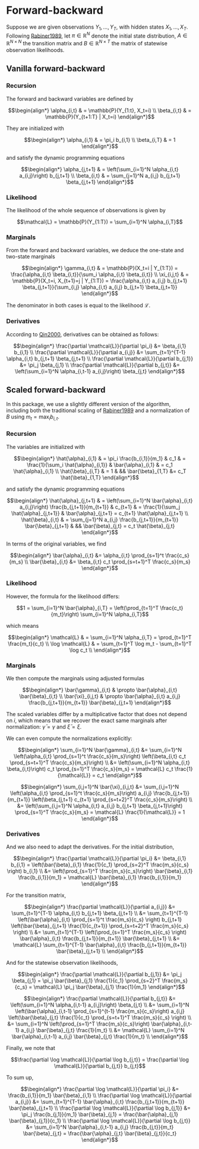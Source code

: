 # Forward-backward

Suppose we are given observations $Y_1, ..., Y_T$, with hidden states $X_1, ..., X_T$.
Following [Rabiner1989](@cite), let $\pi \in \mathbb{R}^N$ denote the initial state distribution, $A \in \mathbb{R}^{N \times N}$ the transition matrix and $B \in \mathbb{R}^{N \times T}$ the matrix of statewise observation likelihoods.

## Vanilla forward-backward

### Recursion

The forward and backward variables are defined by

```math
\begin{align*}
\alpha_{i,t} & = \mathbb{P}(Y_{1:t}, X_t=i) \\
\beta_{i,t} & = \mathbb{P}(Y_{t+1:T} | X_t=i)
\end{align*}
```

They are initialized with

```math
\begin{align*}
\alpha_{i,1} & = \pi_i b_{i,1} \\
\beta_{i,T} & = 1
\end{align*}
```

and satisfy the dynamic programming equations

```math
\begin{align*}
\alpha_{j,t+1} & = \left(\sum_{i=1}^N \alpha_{i,t} a_{i,j}\right) b_{j,t+1} \\
\beta_{i,t} & = \sum_{j=1}^N a_{i,j} b_{j,t+1} \beta_{j,t+1}
\end{align*}
```

### Likelihood

The likelihood of the whole sequence of observations is given by

```math
\mathcal{L} = \mathbb{P}(Y_{1:T}) = \sum_{i=1}^N \alpha_{i,T}
```

### Marginals

From the forward and backward variables, we deduce the one-state and two-state marginals

```math
\begin{align*}
\gamma_{i,t} & = \mathbb{P}(X_t=i | Y_{1:T}) = \frac{\alpha_{i,t} \beta_{i,t}}{\sum_i \alpha_{i,t} \beta_{i,t}} \\
\xi_{i,j,t} & = \mathbb{P}(X_t=i, X_{t+1}=j | Y_{1:T}) = \frac{\alpha_{i,t} a_{i,j} b_{j,t+1} \beta_{j,t+1}}{\sum_{i,j} \alpha_{i,t} a_{i,j} b_{j,t+1} \beta_{j,t+1}}
\end{align*}
```

The denominator in both cases is equal to the likelihood $\mathcal{L}$.

### Derivatives

According to [Qin2000](@cite), derivatives can be obtained as follows:

```math
\begin{align*}
\frac{\partial \mathcal{L}}{\partial \pi_i} &= \beta_{i,1} b_{i,1} \\
\frac{\partial \mathcal{L}}{\partial a_{i,j}} &= \sum_{t=1}^{T-1} \alpha_{i,t} b_{j,t+1} \beta_{j,t+1} \\
\frac{\partial \mathcal{L}}{\partial b_{j,1}} &= \pi_j \beta_{j,1} \\
\frac{\partial \mathcal{L}}{\partial b_{j,t}} &= \left(\sum_{i=1}^N \alpha_{i,t-1} a_{i,j}\right) \beta_{j,t} 
\end{align*}
```

## Scaled forward-backward

In this package, we use a slightly different version of the algorithm, including both the traditional scaling of [Rabiner1989](@cite) and a normalization of $B$ using $m_t = \max_i b_{i,t}$.

### Recursion

The variables are initialized with

```math
\begin{align*}
\hat{\alpha}_{i,1} & = \pi_i \frac{b_{i,1}}{m_1} & c_1 & = \frac{1}{\sum_i \hat{\alpha}_{i,1}} & \bar{\alpha}_{i,1} & = c_1 \hat{\alpha}_{i,1} \\
\hat{\beta}_{i,T} & = 1 & && \bar{\beta}_{1,T} &= c_T \hat{\beta}_{1,T}
\end{align*}
```

and satisfy the dynamic programming equations

```math
\begin{align*}
\hat{\alpha}_{j,t+1} & = \left(\sum_{i=1}^N \bar{\alpha}_{i,t} a_{i,j}\right) \frac{b_{j,t+1}}{m_{t+1}} & c_{t+1} & = \frac{1}{\sum_j \hat{\alpha}_{j,t+1}} & \bar{\alpha}_{j,t+1} = c_{t+1} \hat{\alpha}_{j,t+1} \\
\hat{\beta}_{i,t} & = \sum_{j=1}^N a_{i,j} \frac{b_{j,t+1}}{m_{t+1}} \bar{\beta}_{j,t+1} & && \bar{\beta}_{j,t} = c_t \hat{\beta}_{j,t}
\end{align*}
```

In terms of the original variables, we find

```math
\begin{align*}
\bar{\alpha}_{i,t} &= \alpha_{i,t} \prod_{s=1}^t \frac{c_s}{m_s} \\
\bar{\beta}_{i,t} &= \beta_{i,t} c_t \prod_{s=t+1}^T \frac{c_s}{m_s}
\end{align*}
```

### Likelihood

However, the formula for the likelihood differs:

```math
1 = \sum_{i=1}^N \bar{\alpha}_{i,T} = \left(\prod_{t=1}^T \frac{c_t}{m_t}\right) \sum_{i=1}^N \alpha_{i,T}
```

which means

```math
\begin{align*}
\mathcal{L} & = \sum_{i=1}^N \alpha_{i,T} = \prod_{t=1}^T \frac{m_t}{c_t} \\
\log \mathcal{L} & = \sum_{t=1}^T \log m_t - \sum_{t=1}^T \log c_t \\
\end{align*}
```

### Marginals

We then compute the marginals using adjusted formulas

```math
\begin{align*}
\bar{\gamma}_{i,t} & \propto \bar{\alpha}_{i,t} \bar{\beta}_{i,t} \\
\bar{\xi}_{i,j,t} & \propto \bar{\alpha}_{i,t} a_{i,j} \frac{b_{j,t+1}}{m_{t+1}} \bar{\beta}_{j,t+1}
\end{align*}
```

The scaled variables differ by a multiplicative factor that does not depend on $i$, which means that we recover the exact same marginals after normalization: $\bar{\gamma} = \gamma$ and $\bar{\xi} = \xi$.

We can even compute the normalizations explicitly:

```math
\begin{align*}
\sum_{i=1}^N \bar{\gamma}_{i,t} &= \sum_{i=1}^N \left(\alpha_{i,t} \prod_{s=1}^t \frac{c_s}{m_s}\right) \left(\beta_{i,t} c_t \prod_{s=t+1}^T \frac{c_s}{m_s}\right) \\
&= \left(\sum_{i=1}^N \alpha_{i,t} \beta_{i,t}\right) c_t \prod_{s=1}^T \frac{c_s}{m_s} = \mathcal{L} c_t \frac{1}{\mathcal{L}} = c_t
\end{align*}
```

```math
\begin{align*}
\sum_{i,j=1}^N \bar{\xi}_{i,j,t} &= \sum_{i,j=1}^N \left(\alpha_{i,t} \prod_{s=1}^t \frac{c_s}{m_s}\right) a_{i,j} \frac{b_{j,t+1}}{m_{t+1}} \left(\beta_{j,t+1} c_{t+1} \prod_{s=t+2}^T \frac{c_s}{m_s}\right) \\
&= \left(\sum_{i,j=1}^N \alpha_{i,t} a_{i,j} b_{j,t+1} \beta_{j,t+1}\right) \prod_{s=1}^T \frac{c_s}{m_s} = \mathcal{L} \frac{1}{\mathcal{L}} = 1
\end{align*}
```

### Derivatives

And we also need to adapt the derivatives.
For the initial distribution,

```math
\begin{align*}
\frac{\partial \mathcal{L}}{\partial \pi_i} &= \beta_{i,1} b_{i,1} = \left(\bar{\beta}_{i,1} \frac{1}{c_1} \prod_{s=2}^T \frac{m_s}{c_s} \right) b_{i,1} \\
&= \left(\prod_{s=1}^T \frac{m_s}{c_s}\right) \bar{\beta}_{i,1} \frac{b_{i,1}}{m_1}  = \mathcal{L} \bar{\beta}_{i,1} \frac{b_{i,1}}{m_1} 
\end{align*}
```

For the transition matrix,

```math
\begin{align*}
\frac{\partial \mathcal{L}}{\partial a_{i,j}} &= \sum_{t=1}^{T-1} \alpha_{i,t} b_{j,t+1} \beta_{j,t+1} \\
&= \sum_{t=1}^{T-1} \left(\bar{\alpha}_{i,t} \prod_{s=1}^t \frac{m_s}{c_s} \right) b_{j,t+1} \left(\bar{\beta}_{j,t+1} \frac{1}{c_{t+1}} \prod_{s=t+2}^T \frac{m_s}{c_s} \right) \\
&= \sum_{t=1}^{T-1} \left(\prod_{s=1}^T \frac{m_s}{c_s} \right) \bar{\alpha}_{i,t} \frac{b_{j,t+1}}{m_{t+1}} \bar{\beta}_{j,t+1} \\
&= \mathcal{L} \sum_{t=1}^{T-1} \bar{\alpha}_{i,t} \frac{b_{j,t+1}}{m_{t+1}} \bar{\beta}_{j,t+1} \\
\end{align*}
```

And for the statewise observation likelihoods,

```math
\begin{align*}
\frac{\partial \mathcal{L}}{\partial b_{j,1}} &= \pi_j \beta_{j,1} = \pi_j \bar{\beta}_{j,1} \frac{1}{c_1} \prod_{s=2}^T \frac{m_s}{c_s} = \mathcal{L} \pi_j \bar{\beta}_{j,1} \frac{1}{m_1}
\end{align*}
```

```math
\begin{align*}
\frac{\partial \mathcal{L}}{\partial b_{j,t}} &= \left(\sum_{i=1}^N \alpha_{i,t-1} a_{i,j}\right) \beta_{j,t} \\
&= \sum_{i=1}^N \left(\bar{\alpha}_{i,t-1} \prod_{s=1}^{t-1} \frac{m_s}{c_s}\right) a_{i,j} \left(\bar{\beta}_{j,t} \frac{1}{c_t} \prod_{s=t+1}^T \frac{m_s}{c_s} \right) \\
&= \sum_{i=1}^N \left(\prod_{s=1}^T \frac{m_s}{c_s}\right) \bar{\alpha}_{i,t-1} a_{i,j} \bar{\beta}_{j,t} \frac{1}{m_t} \\
&= \mathcal{L} \sum_{i=1}^N \bar{\alpha}_{i,t-1} a_{i,j} \bar{\beta}_{j,t} \frac{1}{m_t} \\
\end{align*}
```

Finally, we note that

```math
\frac{\partial \log \mathcal{L}}{\partial \log b_{j,t}} = \frac{\partial \log \mathcal{L}}{\partial b_{j,t}} b_{j,t}
```

To sum up,

```math
\begin{align*}
\frac{\partial \log \mathcal{L}}{\partial \pi_i} &= \frac{b_{i,1}}{m_1} \bar{\beta}_{i,1} \\
\frac{\partial \log \mathcal{L}}{\partial a_{i,j}} &= \sum_{t=1}^{T-1} \bar{\alpha}_{i,t} \frac{b_{j,t+1}}{m_{t+1}} \bar{\beta}_{j,t+1} \\
\frac{\partial \log \mathcal{L}}{\partial \log b_{j,1}} &= \pi_j \frac{b_{j,1}}{m_1} \bar{\beta}_{j,1} = \frac{\bar{\alpha}_{j,1} \bar{\beta}_{j,1}}{c_1} \\
\frac{\partial \log \mathcal{L}}{\partial \log b_{j,t}} &= \sum_{i=1}^N \bar{\alpha}_{i,t-1} a_{i,j} \frac{b_{j,t}}{m_t} \bar{\beta}_{j,t} = \frac{\bar{\alpha}_{j,t} \bar{\beta}_{j,t}}{c_t}
\end{align*}
```